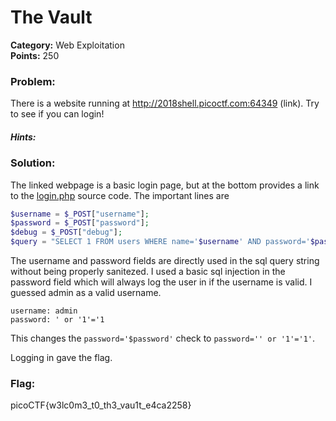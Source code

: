 # The Vault
__Category:__ Web Exploitation   
__Points:__ 250

### Problem:

There is a website running at http://2018shell.picoctf.com:64349 (link). Try to see if you can login!

##### Hints:

### Solution:

The linked webpage is a basic login page, but at the bottom provides a link to the [login.php](login.php) source code.
The important lines are

```php
$username = $_POST["username"];
$password = $_POST["password"];
$debug = $_POST["debug"];
$query = "SELECT 1 FROM users WHERE name='$username' AND password='$password'";
```

The username and password fields are directly used in the sql query string without being properly sanitezed.
I used a basic sql injection in the password field which will always log the user in if the username is valid. I guessed admin as a valid username.

```
username: admin
password: ' or '1'='1
```

This changes the ```password='$password'``` check to ```password='' or '1'='1'```.

Logging in gave the flag.

### Flag:

picoCTF{w3lc0m3_t0_th3_vau1t_e4ca2258}
